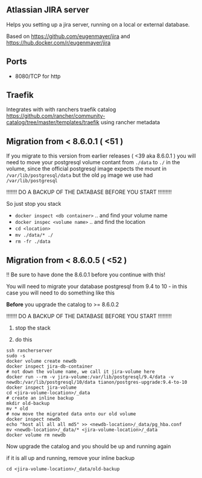 ## Atlassian JIRA server

Helps you setting up a jira server, running on a local or external database.

Based on https://github.com/eugenmayer/jira and https://hub.docker.com/r/eugenmayer/jira

## Ports

- 8080/TCP for http

## Traefik 

Integrates with with ranchers traefik catalog https://github.com/rancher/community-catalog/tree/master/templates/traefik
using rancher metadata

## Migration from < 8.6.0.1 ( <51 )

If you migrate to this version from earlier releases ( <39 aka 8.6.0.1 ) you will need to move your postgresql volume contant
from `./data` to `./` in the volume, since the official postgresql image expects the mount in `/var/lib/postgresql/data` but the old
`pg` image we use had `/var/lib/postgresql`

!!!!!!! DO A BACKUP OF THE DATABASE BEFORE YOU START !!!!!!!!!

So just stop you stack
 - `docker inspect <db container>` .. and find your volume name
 - `docker inspec <volume name>` .. and find the location
 - `cd <location>` 
 - `mv ./data/* ./`
 - `rm -fr ./data`
 
## Migration from < 8.6.0.5 ( <52 )
 
!! Be sure to have done the 8.6.0.1 before you continue with this! 

You will need to migrate your database postgresql from 9.4 to 10 - in this case you will need to do something like this

**Before** you upgrade the catalog to >= 8.6.0.2

!!!!!!! DO A BACKUP OF THE DATABASE BEFORE YOU START !!!!!!!!!

1. stop the stack

2. do this

```
ssh rancherserver
sudo -s
docker volume create newdb
docker inspect jira-db-container
# not down the volume name, we call it jira-volume here
docker run --rm -v jira-volume:/var/lib/postgresql/9.4/data -v newdb:/var/lib/postgresql/10/data tianon/postgres-upgrade:9.4-to-10
docker inspect jira-volume
cd <jira-volume-location>/_data
# create an inline backup
mkdir old-backup
mv * old
# now move the migrated data onto our old volume
docker inspect newdb
echo "host all all all md5" >> <newdb-location>/_data/pg_hba.conf
mv <newdb-location>/_data/* <jira-volume-location>/_data
docker volume rm newdb
```

Now upgrade the catalog and you should be up and running again

if it is all up and running, remove your inline backup

```
cd <jira-volume-location>/_data/old-backup
```

